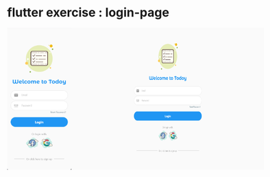 # flutter exercise : login-page
<div style="display:flex;justify-content:space-between;">
  <img src="assets/login-page-1.png" alt="Screenshot 1" width="150">
  <img src="assets/login-page-2.png" alt="Screenshot 2" width="450">
</div>
